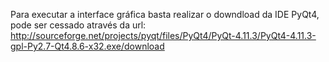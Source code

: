 Para executar a interface gráfica basta realizar o downdload da IDE PyQt4, pode ser cessado através da url: http://sourceforge.net/projects/pyqt/files/PyQt4/PyQt-4.11.3/PyQt4-4.11.3-gpl-Py2.7-Qt4.8.6-x32.exe/download
